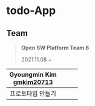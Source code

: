 # todo-App

## Team
> **Open SW Platform Team 8**
>
> 2021.11.08 ~
>
|Gyoungmin Kim<br>[gmkim20713](https://github.com/gmkim20713)|<br>|<br>| <br>|
|:---:|:---:|:---:|:---:|
|프로토타입 만들기||||
